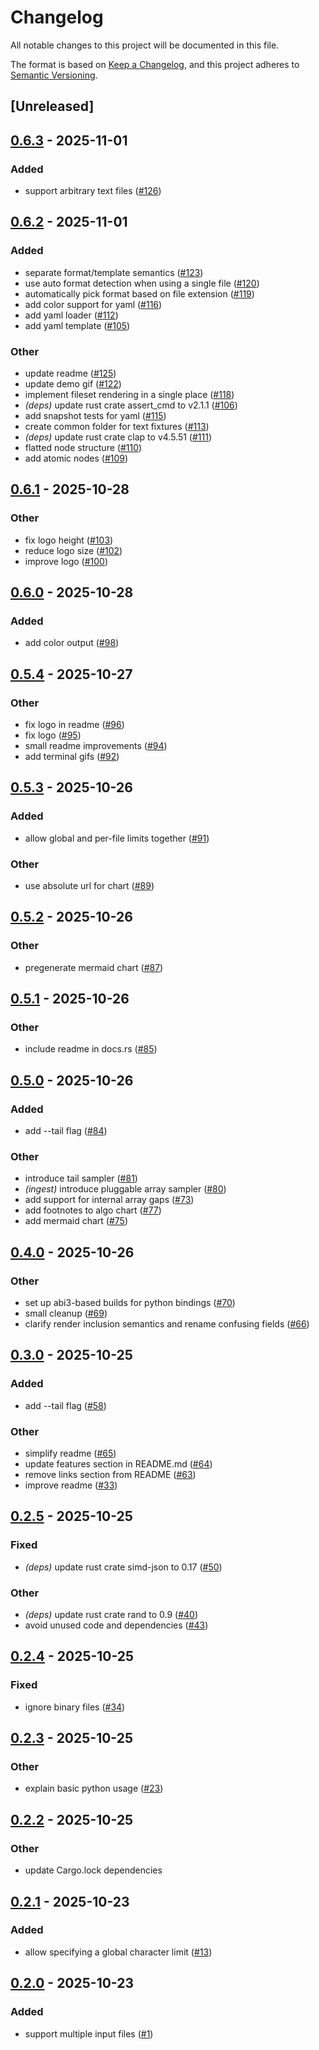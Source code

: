 # Changelog

All notable changes to this project will be documented in this file.

The format is based on [Keep a Changelog](https://keepachangelog.com/en/1.0.0/),
and this project adheres to [Semantic Versioning](https://semver.org/spec/v2.0.0.html).

## [Unreleased]

## [0.6.3](https://github.com/kantord/headson/compare/v0.6.2...v0.6.3) - 2025-11-01

### Added

- support arbitrary text files ([#126](https://github.com/kantord/headson/pull/126))

## [0.6.2](https://github.com/kantord/headson/compare/v0.6.1...v0.6.2) - 2025-11-01

### Added

- separate format/template semantics ([#123](https://github.com/kantord/headson/pull/123))
- use auto format detection when using a single file ([#120](https://github.com/kantord/headson/pull/120))
- automatically pick format based on file extension ([#119](https://github.com/kantord/headson/pull/119))
- add color support for yaml ([#116](https://github.com/kantord/headson/pull/116))
- add yaml loader ([#112](https://github.com/kantord/headson/pull/112))
- add yaml template ([#105](https://github.com/kantord/headson/pull/105))

### Other

- update readme ([#125](https://github.com/kantord/headson/pull/125))
- update demo gif ([#122](https://github.com/kantord/headson/pull/122))
- implement fileset rendering in a single place ([#118](https://github.com/kantord/headson/pull/118))
- *(deps)* update rust crate assert_cmd to v2.1.1 ([#106](https://github.com/kantord/headson/pull/106))
- add snapshot tests for yaml ([#115](https://github.com/kantord/headson/pull/115))
- create common folder for text fixtures ([#113](https://github.com/kantord/headson/pull/113))
- *(deps)* update rust crate clap to v4.5.51 ([#111](https://github.com/kantord/headson/pull/111))
- flatted node structure ([#110](https://github.com/kantord/headson/pull/110))
- add atomic nodes ([#109](https://github.com/kantord/headson/pull/109))

## [0.6.1](https://github.com/kantord/headson/compare/v0.6.0...v0.6.1) - 2025-10-28

### Other

- fix logo height ([#103](https://github.com/kantord/headson/pull/103))
- reduce logo size ([#102](https://github.com/kantord/headson/pull/102))
- improve logo ([#100](https://github.com/kantord/headson/pull/100))

## [0.6.0](https://github.com/kantord/headson/compare/v0.5.4...v0.6.0) - 2025-10-28

### Added

- add color output ([#98](https://github.com/kantord/headson/pull/98))

## [0.5.4](https://github.com/kantord/headson/compare/v0.5.3...v0.5.4) - 2025-10-27

### Other

- fix logo in readme ([#96](https://github.com/kantord/headson/pull/96))
- fix logo ([#95](https://github.com/kantord/headson/pull/95))
- small readme improvements ([#94](https://github.com/kantord/headson/pull/94))
- add terminal gifs ([#92](https://github.com/kantord/headson/pull/92))

## [0.5.3](https://github.com/kantord/headson/compare/v0.5.2...v0.5.3) - 2025-10-26

### Added

- allow global and per-file limits together ([#91](https://github.com/kantord/headson/pull/91))

### Other

- use absolute url for chart ([#89](https://github.com/kantord/headson/pull/89))

## [0.5.2](https://github.com/kantord/headson/compare/v0.5.1...v0.5.2) - 2025-10-26

### Other

- pregenerate mermaid chart ([#87](https://github.com/kantord/headson/pull/87))

## [0.5.1](https://github.com/kantord/headson/compare/v0.5.0...v0.5.1) - 2025-10-26

### Other

- include readme in docs.rs ([#85](https://github.com/kantord/headson/pull/85))

## [0.5.0](https://github.com/kantord/headson/compare/v0.4.0...v0.5.0) - 2025-10-26

### Added

- add --tail flag ([#84](https://github.com/kantord/headson/pull/84))

### Other

- introduce tail sampler ([#81](https://github.com/kantord/headson/pull/81))
- *(ingest)* introduce pluggable array sampler ([#80](https://github.com/kantord/headson/pull/80))
- add support for internal array gaps ([#73](https://github.com/kantord/headson/pull/73))
- add footnotes to algo chart ([#77](https://github.com/kantord/headson/pull/77))
- add mermaid chart ([#75](https://github.com/kantord/headson/pull/75))

## [0.4.0](https://github.com/kantord/headson/compare/v0.3.0...v0.4.0) - 2025-10-26

### Other

- set up abi3-based builds for python bindings ([#70](https://github.com/kantord/headson/pull/70))
- small cleanup ([#69](https://github.com/kantord/headson/pull/69))
- clarify render inclusion semantics and rename confusing fields ([#66](https://github.com/kantord/headson/pull/66))

## [0.3.0](https://github.com/kantord/headson/compare/v0.2.5...v0.3.0) - 2025-10-25

### Added

- add --tail flag ([#58](https://github.com/kantord/headson/pull/58))

### Other

- simplify readme ([#65](https://github.com/kantord/headson/pull/65))
- update features section in README.md ([#64](https://github.com/kantord/headson/pull/64))
- remove links section from README ([#63](https://github.com/kantord/headson/pull/63))
- improve readme ([#33](https://github.com/kantord/headson/pull/33))

## [0.2.5](https://github.com/kantord/headson/compare/v0.2.4...v0.2.5) - 2025-10-25

### Fixed

- *(deps)* update rust crate simd-json to 0.17 ([#50](https://github.com/kantord/headson/pull/50))

### Other

- *(deps)* update rust crate rand to 0.9 ([#40](https://github.com/kantord/headson/pull/40))
- avoid unused code and dependencies ([#43](https://github.com/kantord/headson/pull/43))

## [0.2.4](https://github.com/kantord/headson/compare/v0.2.3...v0.2.4) - 2025-10-25

### Fixed

- ignore binary files ([#34](https://github.com/kantord/headson/pull/34))

## [0.2.3](https://github.com/kantord/headson/compare/v0.2.2...v0.2.3) - 2025-10-25

### Other

- explain basic python usage ([#23](https://github.com/kantord/headson/pull/23))

## [0.2.2](https://github.com/kantord/headson/compare/v0.2.1...v0.2.2) - 2025-10-25

### Other

- update Cargo.lock dependencies

## [0.2.1](https://github.com/kantord/headson/compare/v0.2.0...v0.2.1) - 2025-10-23

### Added

- allow specifying a global character limit ([#13](https://github.com/kantord/headson/pull/13))

## [0.2.0](https://github.com/kantord/headson/compare/v0.1.0...v0.2.0) - 2025-10-23

### Added

- support multiple input files ([#1](https://github.com/kantord/headson/pull/1))
